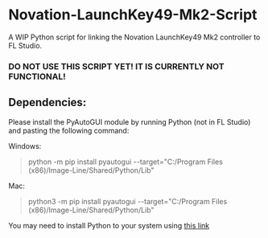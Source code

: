 # Novation-LaunchKey49-Mk2-Script

A WIP Python script for linking the Novation LaunchKey49 Mk2 controller to FL Studio.

### DO NOT USE THIS SCRIPT YET! IT IS CURRENTLY NOT FUNCTIONAL!

## Dependencies:

Please install the PyAutoGUI module by running Python (not in FL Studio) and pasting the following command:

Windows:
> python -m pip install pyautogui --target="C:/Program Files (x86)/Image-Line/Shared/Python/Lib"

Mac:
> python3 -m pip install pyautogui --target="C:/Program Files (x86)/Image-Line/Shared/Python/Lib"

You may need to install Python to your system using [this link](https://www.python.org/)